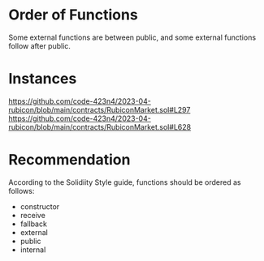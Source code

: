 # Order of Functions

Some external functions are between public, and some external functions follow after public.

# Instances
https://github.com/code-423n4/2023-04-rubicon/blob/main/contracts/RubiconMarket.sol#L297
https://github.com/code-423n4/2023-04-rubicon/blob/main/contracts/RubiconMarket.sol#L628

# Recommendation
According to the Solidiity Style guide, functions should be ordered as follows:
- constructor
- receive
- fallback
- external
- public
- internal
